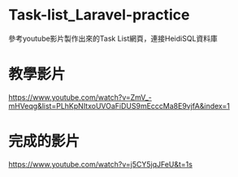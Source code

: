 # Task-list_Laravel-practice
參考youtube影片製作出來的Task List網頁，連接HeidiSQL資料庫

# 教學影片
https://www.youtube.com/watch?v=ZmV_-mHVeqg&list=PLhKpNItxoUVOaFiDUS9mEcccMa8E9vjfA&index=1

# 完成的影片
https://www.youtube.com/watch?v=j5CY5jqJFeU&t=1s
